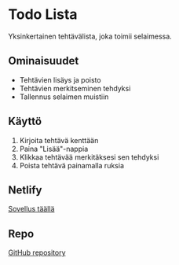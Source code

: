 # Todo Lista

Yksinkertainen tehtävälista, joka toimii selaimessa. 

## Ominaisuudet
- Tehtävien lisäys ja poisto
- Tehtävien merkitseminen tehdyksi
- Tallennus selaimen muistiin

## Käyttö
1. Kirjoita tehtävä kenttään
2. Paina "Lisää"-nappia
3. Klikkaa tehtävää merkitäksesi sen tehdyksi
4. Poista tehtävä painamalla ruksia

## Netlify
[Sovellus täällä]((https://todo-lista313.netlify.app/))

## Repo
[GitHub repository](https://github.com/TILISI/todo-app)
